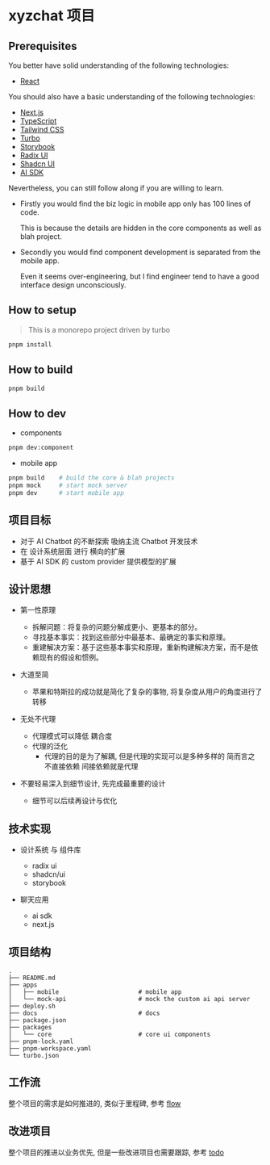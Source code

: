 # xyzchat 项目

## Prerequisites

You better have solid understanding of the following technologies:

- [React](https://reactjs.org/)

You should also have a basic understanding of the following technologies:

- [Next.js](https://nextjs.org/)
- [TypeScript](https://www.typescriptlang.org/)
- [Tailwind CSS](https://tailwindcss.com/)
- [Turbo](https://turbo.hotwired.dev/)
- [Storybook](https://storybook.js.org/)
- [Radix UI](https://radix-ui.com/)
- [Shadcn UI](https://ui.shadcn.com/)
- [AI SDK](https://sdk.vercel.ai/)

Nevertheless, you can still follow along if you are willing to learn.

- Firstly you would find the biz logic in mobile app only has 100 lines of code.

  This is because the details are hidden in the core components as well as blah project.

- Secondly you would find component development is separated from the mobile app.

  Even it seems over-engineering, but I find engineer tend to have a good interface design unconsciously.

## How to setup

> This is a monorepo project driven by turbo

```bash
pnpm install
```

## How to build

```bash
pnpm build
```

## How to dev

- components

```bash
pnpm dev:component
```

- mobile app

```bash
pnpm build    # build the core & blah projects
pnpm mock     # start mock server
pnpm dev      # start mobile app
```

## 项目目标

- 对于 AI Chatbot 的不断探索 吸纳主流 Chatbot 开发技术
- 在 设计系统层面 进行 横向的扩展
- 基于 AI SDK 的 custom provider 提供模型的扩展

## 设计思想

- 第一性原理

  - 拆解问题：将复杂的问题分解成更小、更基本的部分。
  - 寻找基本事实：找到这些部分中最基本、最确定的事实和原理。
  - 重建解决方案：基于这些基本事实和原理，重新构建解决方案，而不是依赖现有的假设和惯例。

- 大道至简

  - 苹果和特斯拉的成功就是简化了复杂的事物, 将复杂度从用户的角度进行了转移

- 无处不代理

  - 代理模式可以降低 耦合度
  - 代理的泛化
    - 代理的目的是为了解耦, 但是代理的实现可以是多种多样的 简而言之 不直接依赖 间接依赖就是代理

- 不要轻易深入到细节设计, 先完成最重要的设计

  - 细节可以后续再设计与优化

## 技术实现

- 设计系统 与 组件库

  - radix ui
  - shadcn/ui
  - storybook

- 聊天应用
  - ai sdk
  - next.js

## 项目结构

```
.
├── README.md
├── apps
│   ├── mobile                      # mobile app
│   └── mock-api                    # mock the custom ai api server
├── deploy.sh
├── docs                            # docs
├── package.json
├── packages
│   └── core                        # core ui components
├── pnpm-lock.yaml
├── pnpm-workspace.yaml
└── turbo.json
```

## 工作流

整个项目的需求是如何推进的, 类似于里程碑, 参考 [flow](./docs/flow.md)

## 改进项目

整个项目的推进以业务优先, 但是一些改进项目也需要跟踪, 参考 [todo](./docs/todo.md)
